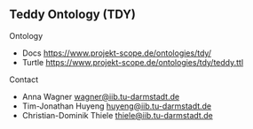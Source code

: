 ## Teddy Ontology (TDY)

Ontology

* Docs https://www.projekt-scope.de/ontologies/tdy/
* Turtle https://www.projekt-scope.de/ontologies/tdy/teddy.ttl

Contact

* Anna Wagner wagner@iib.tu-darmstadt.de
* Tim-Jonathan Huyeng huyeng@iib.tu-darmstadt.de
* Christian-Dominik Thiele thiele@iib.tu-darmstadt.de
